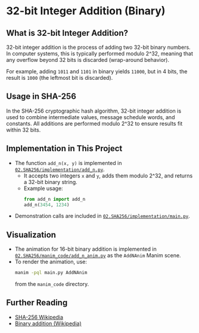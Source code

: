 # 32-bit Integer Addition (Binary)

## What is 32-bit Integer Addition?
32-bit integer addition is the process of adding two 32-bit binary numbers. In computer systems, this is typically performed modulo 2^32, meaning that any overflow beyond 32 bits is discarded (wrap-around behavior).

For example, adding `1011` and `1101` in binary yields `11000`, but in 4 bits, the result is `1000` (the leftmost bit is discarded).

## Usage in SHA-256
In the SHA-256 cryptographic hash algorithm, 32-bit integer addition is used to combine intermediate values, message schedule words, and constants. All additions are performed modulo 2^32 to ensure results fit within 32 bits.

## Implementation in This Project
- The function `add_n(x, y)` is implemented in [`02.SHA256/implementation/add_n.py`](../implementation/add_n.py).
    - It accepts two integers `x` and `y`, adds them modulo 2^32, and returns a 32-bit binary string.
    - Example usage:
      ```python
      from add_n import add_n
      add_n(3454, 1234)
      ```
- Demonstration calls are included in [`02.SHA256/implementation/main.py`](../implementation/main.py).

## Visualization
- The animation for 16-bit binary addition is implemented in [`02.SHA256/manim_code/add_n_anim.py`](../manim_code/add_n_anim.py) as the `AddNAnim` Manim scene.
- To render the animation, use:
  ```sh
  manim -pql main.py AddNAnim
  ```
  from the `manim_code` directory.

## Further Reading
- [SHA-256 Wikipedia](https://en.wikipedia.org/wiki/SHA-2)
- [Binary addition (Wikipedia)](https://en.wikipedia.org/wiki/Binary_number#Addition) 